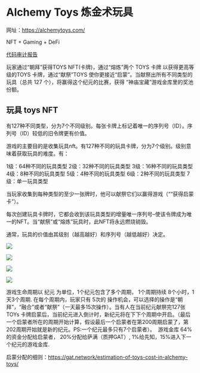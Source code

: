 # Alchemy Toys 炼金术玩具

网址：https://alchemytoys.com/

NFT + Gaming + DeFi

[代码审计报告](https://solidity.finance/audits/AlchemyToys/)

玩家通过“朝拜”获得TOYS NFT(卡牌)，通过“熔炼”两个 TOYS 卡牌 以获得更高等级的TOYS 卡牌，通过“献祭”TOYS 使你更接近“启蒙”。当献祭出所有不同类型的玩具（总共 127 个），将赢得这个纪元的比赛，获得 “神庙宝藏”游戏金库里的奖池份额。

## 玩具 toys NFT

有127种不同类型，分为7个不同级别。每张卡牌上标记着唯一的序列号（ID）。序列号（ID）较低的旧令牌更有价值。

游戏的主要目的是收集玩具nft。有127种不同的玩具卡牌，分为7个级别。级别意味着获取玩具的难度。有：

1级：64种不同的玩具类型
2级：32种不同的玩具类型
3级：16种不同的玩具类型
4级：8种不同的玩具类型
5级：4种不同的玩具类型
6级：2种不同的玩具类型
7级：单一玩具类型

当玩家收集到每种类型的至少一张牌时，他可以献祭它们以赢得游戏（““获得启蒙卡”）。

每次创建玩具卡牌时，它都会收到该玩具类型的增量唯一序列号–使该令牌成为唯一的NFT。当“献祭”或“熔炼”玩具时，此NFT将永远燃烧销毁。

通常，玩具的价值由其级别（越高越好）和序列号（越低越好）决定。


![](https://gat.network/wp-content/uploads/2021/08/04-300x162.png)

![](https://gat.network/wp-content/uploads/2021/08/05-300x212.png)

![](https://gat.network/wp-content/uploads/2021/08/06-300x169.png)

![](https://gat.network/wp-content/uploads/2021/08/07-300x166.png)

游戏生命周期以 纪元 为单位，1个纪元包含了多个周期， 1个周期持续 8个小时，1天3个周期. 在每个周期内，玩家只有 5次的 操作机会，可以选择的操作是“朝拜”，“融合”或者“献祭”（一天最多15次操作）。当有人在当前纪元献祭完127张 TOYs 卡牌启蒙后，当前纪元进入倒计时，新纪元将在下下个周期中开启。（最后一个启蒙者所在的周期开始计算，假设最后一个启蒙者在第200周期启蒙了，第202周期开始就是新的纪元。PS:一个纪元最多只有7个启蒙者）。  游戏金库 64%的资金分配给启蒙者， 20%分配给萨满（质押GAT）, 1%给先知，15%进入下一个纪元的游戏金库.

启蒙分配的细则：https://gat.network/estimation-of-toys-cost-in-alchemy-toys/

